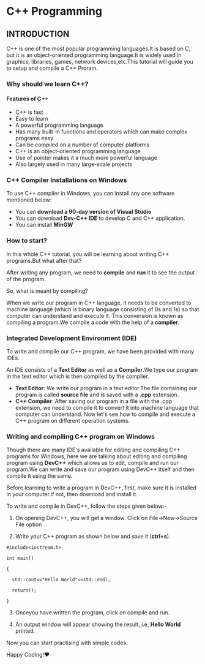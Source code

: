 # C++ Programming

## INTRODUCTION

C++ is one of the most popular programming languages.It is based on C, but it is an object-oriented programming language.It is widely used in graphics, libraries, games, network devices,etc.This tutorial will guide you to setup and compile a C++ Proram.

### Why should we learn C++?
#### Features of C++
* C++ is fast
* Easy to learn
* A powerful programming language
* Has many built-in functions and operators which can make complex programs easy
* Can be compiled on a number of computer platforms
* C++ is an object-oriented programming language
* Use of pointer makes it a much more powerful language
* Also largely used in many large-scale projects

### C++ Compiler Installations on Windows
To use C++ compiler in Windows, you can install any one software mentioned below:
* You can **download a 90-day version of Visual Studio** 
* You can download **Dev-C++ IDE** to develop C and C++ application.
* You can install **MinGW**

### How to start?
In this whole C++ tutorial, you will be learning about writing C++ programs.But what after that?

After writing any program, we need to **compile** and **run** it to see the output of the program.

So, what is meant by compiling?

When we write our program in C++ language, it needs to be converted to machine language (which is binary language consisting of 0s and 1s) so that computer can understand and execute it. This conversion is known as compiling a program.We compile a code with the help of a **compiler**.

### Integrated Development Environment (IDE)
To write and compile our C++ program, we have been provided with many IDEs.

An IDE consists of a **Text Editor** as well as a **Compiler**.We type our program in the text editor which is then compiled by the compiler.
* **Text Editor**:
We write our program in a text editor.The file containing our program is called **source file** and is saved with a **.cpp** extension.
* **C++ Compiler**:
After saving our program in a file with the .cpp extension, we need to compile it to convert it into machine language that computer can understand.
Now let's see how to compile and execute a C++ program on different operation systems.

### Writing and compiling C++ program on Windows
Though there are many IDE's available for editing and compiling C++ programs for Windows, here we are talking about editing and compiling program using **DevC++** which allows us to edit, compile and run our program.We can write and save our program using DevC++ itself and then compile it using the same.

Before learning to write a program in DevC++, first, make sure it is installed in your computer.If not, then download and install it.

To write and compile in DevC++, follow the steps given below:-

1. On opening DevC++, you will get a window. Click on File->New->Source File option

2. Write your C++ program as shown below and save it (**ctrl+s**).
```
#include<iostream.h>

int main()

{

  std::cout<<"Hello World"<<std::endl;
  
  return();
  
}
```
3. Onceyou have written the program, click on compile and run.

4. An output window will appear showing the result, i.e, **Hello World** printed.

Now you can start practising with simple codes.

Happy Coding!:heart:

